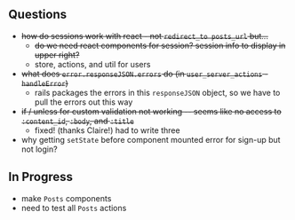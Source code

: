 ## Questions

- ~~how do sessions work with react - not `redirect_to posts_url` but...~~
  - ~~do we need react components for session? session info to display in upper right?~~
  - store, actions, and util for users
- ~~what does `error.responseJSON.errors` do (in `user_server_actions` - `handleError`)~~
  - rails packages the errors in this `responseJSON` object, so we have to pull the errors out this way
- ~~if / unless for custom validation not working -- seems like no access to `:content_id`, `:body`, and `:title`~~
  - fixed! (thanks Claire!) had to write three
- why getting `setState` before component mounted error for sign-up but not login?


## In Progress

- make `Posts` components
- need to test all `Posts` actions
